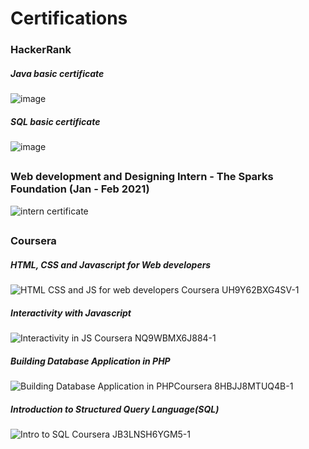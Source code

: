 # Certifications
### HackerRank

##### Java basic certificate
![image](https://user-images.githubusercontent.com/58353352/123682526-b8967a80-d868-11eb-87aa-712cff6676e5.png)

##### SQL basic certificate
![image](https://user-images.githubusercontent.com/58353352/123682444-a4527d80-d868-11eb-907a-79943ed3bf33.png)

##
##
### Web development and Designing Intern - The Sparks Foundation (Jan - Feb 2021)
![intern certificate](https://user-images.githubusercontent.com/58353352/123684834-96eac280-d86b-11eb-9ed5-c0ea32667036.jpg)

##
##
### Coursera
##### HTML, CSS and Javascript for Web developers
![HTML CSS and JS  for web developers Coursera UH9Y62BXG4SV-1](https://user-images.githubusercontent.com/58353352/123683774-41fa7c80-d86a-11eb-96b5-90926b1f910f.png)

##### Interactivity  with Javascript
![Interactivity in JS Coursera NQ9WBMX6J884-1](https://user-images.githubusercontent.com/58353352/123683871-5c345a80-d86a-11eb-95b4-8a775285bb9b.png)

##### Building Database Application in PHP
![Building Database Application in  PHPCoursera 8HBJJ8MTUQ4B-1](https://user-images.githubusercontent.com/58353352/123683815-4c1c7b00-d86a-11eb-960e-e2f552c76704.png)

##### Introduction to Structured Query Language(SQL)  
![Intro to SQL Coursera JB3LNSH6YGM5-1](https://user-images.githubusercontent.com/58353352/123683893-648c9580-d86a-11eb-8e9c-947585381124.png)
